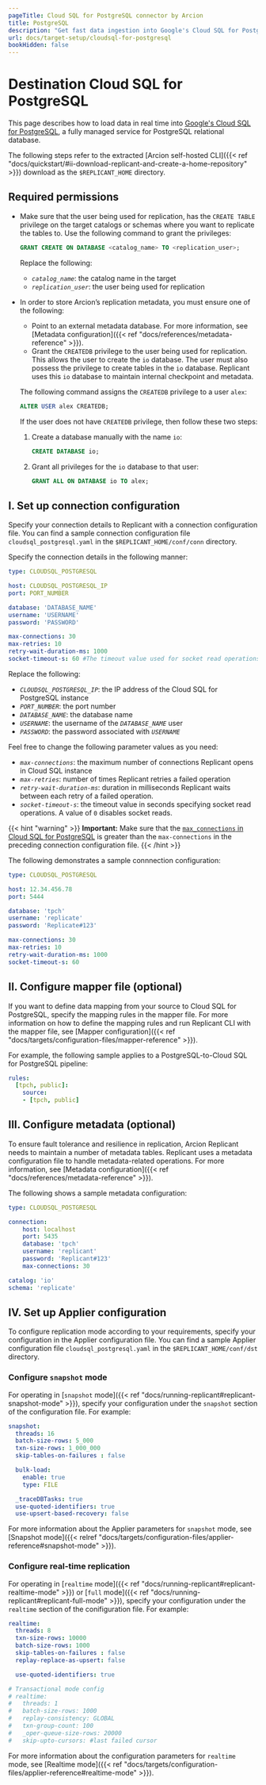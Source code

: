 ```yaml
---
pageTitle: Cloud SQL for PostgreSQL connector by Arcion  
title: PostgreSQL
description: "Get fast data ingestion into Google's Cloud SQL for PostgreSQL with Arcion's dedicated connector."
url: docs/target-setup/cloudsql-for-postgresql
bookHidden: false
---
```


# Destination Cloud SQL for PostgreSQL
This page describes how to load data in real time into [Google's Cloud SQL for PostgreSQL](https://cloud.google.com/sql/postgresql), a fully managed service for PostgreSQL relational database.

The following steps refer to the extracted [Arcion self-hosted CLI]({{< ref "docs/quickstart/#ii-download-replicant-and-create-a-home-repository" >}}) download as the `$REPLICANT_HOME` directory.

## Required permissions
- Make sure that the user being used for replication, has the `CREATE TABLE` privilege on the target catalogs or schemas where you want to replicate the tables to. Use the following command to grant the privileges:
    ```SQL
    GRANT CREATE ON DATABASE <catalog_name> TO <replication_user>;
    ```
    Replace the following: 
    - *`catalog_name`*: the catalog name in the target
    - *`replication_user`*: the user being used for replication 
- In order to store Arcion’s replication metadata, you must ensure one of the following: 
    - Point to an external metadata database. For more information, see [Metadata configuration]({{< ref "docs/references/metadata-reference" >}}).
    - Grant the `CREATEDB` privilege to the user being used for replication. This allows the user to create the `io` database. The user must also possess the privilege to create tables in the `io` database.   Replicant uses this `io` database to maintain internal checkpoint and metadata.

    The following command assigns the `CREATEDB` privilege to a user `alex`:
    ```SQL
    ALTER USER alex CREATEDB;
    ```
    If the user does not have `CREATEDB` privilege, then follow these two steps:
    1. Create a database manually with the name `io`:
        ```SQL
        CREATE DATABASE io;
        ```
    2. Grant all privileges for the `io` database to that user:
        ```SQL
        GRANT ALL ON DATABASE io TO alex;
        ```

## I. Set up connection configuration
Specify your connection details to Replicant with a connection configuration file. You can find a sample connection configuration file `cloudsql_postgresql.yaml` in the `$REPLICANT_HOME/conf/conn` directory. 

Specify the connection details in the following manner:

```YAML
type: CLOUDSQL_POSTGRESQL

host: CLOUDSQL_POSTGRESQL_IP
port: PORT_NUMBER

database: 'DATABASE_NAME'
username: 'USERNAME'
password: 'PASSWORD'

max-connections: 30
max-retries: 10
retry-wait-duration-ms: 1000
socket-timeout-s: 60 #The timeout value used for socket read operations. The timeout is specified in seconds and a value of zero means that it is disabled.
```

Replace the following:

- *`CLOUDSQL_POSTGRESQL_IP`*: the IP address of the Cloud SQL for PostgreSQL instance
- *`PORT_NUMBER`*: the port number
- *`DATABASE_NAME`*: the database name
- *`USERNAME`*: the username of the *`DATABASE_NAME`* user 
- *`PASSWORD`*: the password associated with *`USERNAME`*

Feel free to change the following parameter values as you need:

- *`max-connections`*: the maximum number of connections Replicant opens in Cloud SQL instance
- *`max-retries`*: number of times Replicant retries a failed operation
- *`retry-wait-duration-ms`*: duration in milliseconds Replicant waits between each retry of a failed operation.
- *`socket-timeout-s`*: the timeout value in seconds specifying socket read operations. A value of `0` disables socket reads.

{{< hint "warning" >}}
**Important:** Make sure that the [`max_connections` in Cloud SQL for PostgreSQL](https://cloud.google.com/sql/docs/postgres/quotas#maximum_concurrent_connections) is greater than the `max-connections` in the preceding connection configuration file.
{{< /hint >}}

The following demonstrates a sample connnection configuration:

```YAML
type: CLOUDSQL_POSTGRESQL

host: 12.34.456.78
port: 5444

database: 'tpch'
username: 'replicate'
password: 'Replicate#123'

max-connections: 30
max-retries: 10
retry-wait-duration-ms: 1000
socket-timeout-s: 60
```

## II. Configure mapper file (optional)
If you want to define data mapping from your source to Cloud SQL for PostgreSQL, specify the mapping rules in the mapper file. For more information on how to define the mapping rules and run Replicant CLI with the mapper file, see [Mapper configuration]({{< ref "docs/targets/configuration-files/mapper-reference" >}}).

For example, the following sample applies to a PostgreSQL-to-Cloud SQL for PostgreSQL pipeline:

```YAML
rules:
  [tpch, public]:
    source:
    - [tpch, public]
```

## III. Configure metadata (optional)
To ensure fault tolerance and resilience in replication, Arcion Replicant needs to maintain a number of metadata tables. Replicant uses a metadata configuration file to handle metadata-related operations. For more information, see [Metadata configuration]({{< ref "docs/references/metadata-reference" >}}).

The following shows a sample metadata configuration:

```YAML
type: CLOUDSQL_POSTGRESQL

connection:
    host: localhost
    port: 5435
    database: 'tpch'
    username: 'replicant'
    password: 'Replicant#123'
    max-connections: 30

catalog: 'io'
schema: 'replicate'
```

## IV. Set up Applier configuration
To configure replication mode according to your requirements, specify your configuration in the Applier configuration file. You can find a sample Applier configuration file `cloudsql_postgresql.yaml` in the `$REPLICANT_HOME/conf/dst` directory.

### Configure `snapshot` mode
For operating in [`snapshot` mode]({{< ref "docs/running-replicant#replicant-snapshot-mode" >}}), specify your configuration under the `snapshot` section of the configuration file. For example:

```YAML
snapshot:
  threads: 16
  batch-size-rows: 5_000
  txn-size-rows: 1_000_000
  skip-tables-on-failures : false

  bulk-load:
    enable: true
    type: FILE

  _traceDBTasks: true
  use-quoted-identifiers: true
  use-upsert-based-recovery: false
```

For more information about the Applier parameters for `snapshot` mode, see [Snapshot mode]({{< relref "docs/targets/configuration-files/applier-reference#snapshot-mode" >}}).

### Configure real-time replication
For operating in [`realtime` mode]({{< ref "docs/running-replicant#replicant-realtime-mode" >}}) or [`full` mode]({{< ref "docs/running-replicant#replicant-full-mode" >}}), specify your configuration under the `realtime` section of the conifiguration file. For example:

```YAML
realtime:
  threads: 8
  txn-size-rows: 10000
  batch-size-rows: 1000
  skip-tables-on-failures : false
  replay-replace-as-upsert: false

  use-quoted-identifiers: true

# Transactional mode config
# realtime:
#   threads: 1
#   batch-size-rows: 1000
#   replay-consistency: GLOBAL
#   txn-group-count: 100
#   _oper-queue-size-rows: 20000
#   skip-upto-cursors: #last failed cursor
```

For more information about the configuration parameters for `realtime` mode, see [Realtime mode]({{< ref "docs/targets/configuration-files/applier-reference#realtime-mode" >}}).
